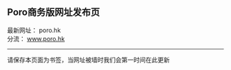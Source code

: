    Poro商务版网址发布页
  -----------------------
  最新网址： poro.hk<br>
  分流： www.poro.hk

---------------------
请保存本页面为书签，当网址被墙时我们会第一时间在此更新
